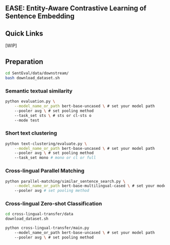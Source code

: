 ## EASE: Entity-Aware Contrastive Learning of Sentence Embedding

## Quick Links

[WIP]

  <!-- - [Overview](#overview)
  - [Getting Started](#getting-started)
  - [Model List](#model-list)
  - [Use SimCSE with Huggingface](#use-simcse-with-huggingface)
  - [Train SimCSE](#train-simcse)
    - [Requirements](#requirements)
    - [Evaluation](#evaluation)
    - [Training](#training)
  - [Bugs or Questions?](#bugs-or-questions)
  - [Citation](#citation)
  - [SimCSE Elsewhere](#simcse-elsewhere) -->

## Preparation

```bash
cd SentEval/data/downstream/
bash download_dataset.sh
```

### Semantic textual similarity

```bash
python evaluation.py \
    --model_name_or_path bert-base-uncased \ # set your model path
    --pooler avg \ # set pooling method
    --task_set sts \ # sts or cl-sts o
    --mode test
```

### Short text clustering

```bash
python text-clustering/evaluate.py \
    --model_name_or_path bert-base-uncased \ # set your model path
    --pooler avg \ # set pooling method
    --task_set mono # mono or cl or full
```

### Cross-lingual Parallel Matching

```bash
python parallel-matching/similar_sentence_search.py \
    --model_name_or_path bert-base-multilingual-cased \ # set your model path
    --pooler avg # set pooling method
```

### Cross-lingual Zero-shot Classification

```bash
cd cross-lingual-transfer/data
download_dataset.sh
```

```bash
python cross-lingual-transfer/main.py
    --model_name_or_path bert-base-uncased \ # set your model path
    --pooler avg \ # set pooling method
```
